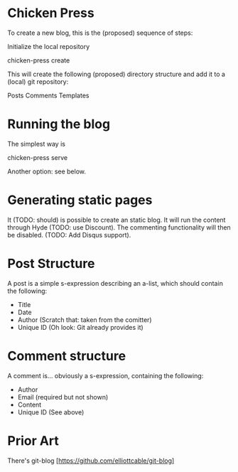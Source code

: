 Chicken Press
=============

To create a new blog, this is the (proposed) sequence of steps:


Initialize the local repository

chicken-press create <name>

This will create the following (proposed) directory structure and add it to a (local) git repository:

Posts
Comments
Templates


Running the blog
================

The simplest way is

chicken-press serve

Another option: see below.


Generating static pages
=======================

It (TODO: should) is possible to create an static blog. It will run the content through Hyde (TODO: use Discount). The commenting functionality will then be disabled. (TODO: Add Disqus support).


Post Structure
==============

A post is a simple s-expression describing an a-list, which should contain the following:

  - Title
  - Date
  - Author (Scratch that: taken from the comitter)
  - Unique ID (Oh look: Git already provides it)

Comment structure
=================

A comment is... obviously a s-expression, containing the following:

  - Author
  - Email (required but not shown)
  - Content
  - Unique ID (See above)
  

Prior Art
=========

There's git-blog [https://github.com/elliottcable/git-blog]